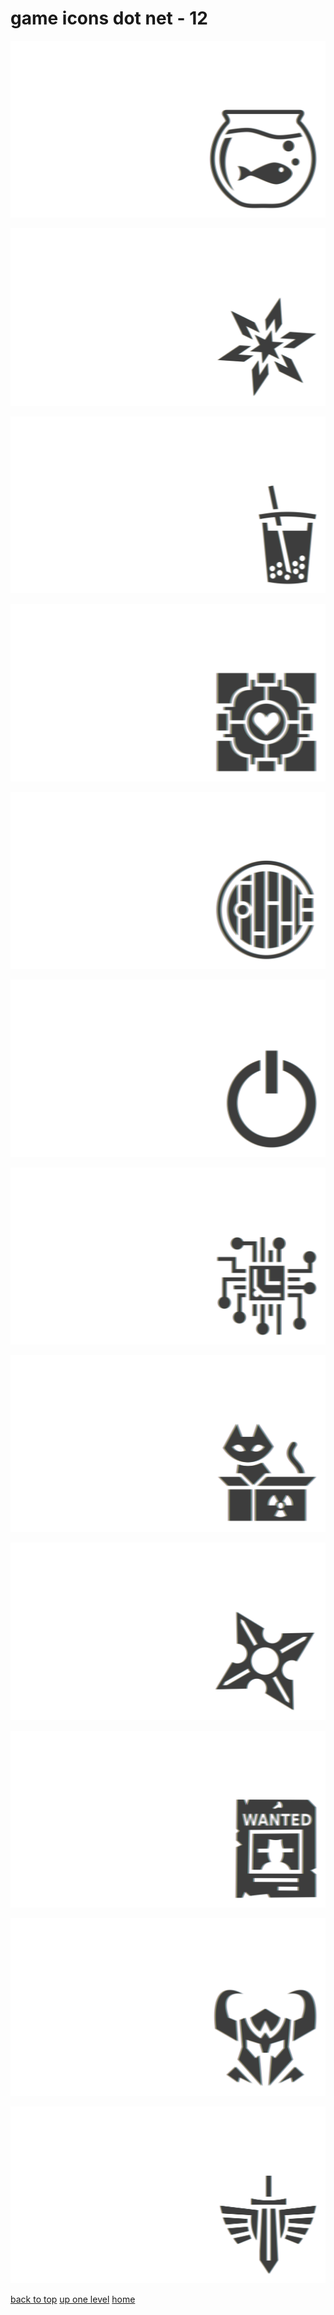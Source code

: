 # game icons dot net - 12
[![game_icons_dot_net_aquarium.png](/terminal/chromatic%20aberration/little/game%20icons%20dot%20net/game_icons_dot_net_aquarium.png "game_icons_dot_net_aquarium.png")](https://raw.githubusercontent.com/buckmanc/wallpapers/main/terminal/chromatic%20aberration/little/game%20icons%20dot%20net/game_icons_dot_net_aquarium.png)

[![game_icons_dot_net_beveled_star.png](/terminal/chromatic%20aberration/little/game%20icons%20dot%20net/game_icons_dot_net_beveled_star.png "game_icons_dot_net_beveled_star.png")](https://raw.githubusercontent.com/buckmanc/wallpapers/main/terminal/chromatic%20aberration/little/game%20icons%20dot%20net/game_icons_dot_net_beveled_star.png)

[![game_icons_dot_net_boba.png](/terminal/chromatic%20aberration/little/game%20icons%20dot%20net/game_icons_dot_net_boba.png "game_icons_dot_net_boba.png")](https://raw.githubusercontent.com/buckmanc/wallpapers/main/terminal/chromatic%20aberration/little/game%20icons%20dot%20net/game_icons_dot_net_boba.png)

[![game_icons_dot_net_companion_cube_border.png](/terminal/chromatic%20aberration/little/game%20icons%20dot%20net/game_icons_dot_net_companion_cube_border.png "game_icons_dot_net_companion_cube_border.png")](https://raw.githubusercontent.com/buckmanc/wallpapers/main/terminal/chromatic%20aberration/little/game%20icons%20dot%20net/game_icons_dot_net_companion_cube_border.png)

[![game_icons_dot_net_hobbit_door.png](/terminal/chromatic%20aberration/little/game%20icons%20dot%20net/game_icons_dot_net_hobbit_door.png "game_icons_dot_net_hobbit_door.png")](https://raw.githubusercontent.com/buckmanc/wallpapers/main/terminal/chromatic%20aberration/little/game%20icons%20dot%20net/game_icons_dot_net_hobbit_door.png)

[![game_icons_dot_net_power_button.png](/terminal/chromatic%20aberration/little/game%20icons%20dot%20net/game_icons_dot_net_power_button.png "game_icons_dot_net_power_button.png")](https://raw.githubusercontent.com/buckmanc/wallpapers/main/terminal/chromatic%20aberration/little/game%20icons%20dot%20net/game_icons_dot_net_power_button.png)

[![game_icons_dot_net_processor.png](/terminal/chromatic%20aberration/little/game%20icons%20dot%20net/game_icons_dot_net_processor.png "game_icons_dot_net_processor.png")](https://raw.githubusercontent.com/buckmanc/wallpapers/main/terminal/chromatic%20aberration/little/game%20icons%20dot%20net/game_icons_dot_net_processor.png)

[![game_icons_dot_net_schrodingers_cat_alive.png](/terminal/chromatic%20aberration/little/game%20icons%20dot%20net/game_icons_dot_net_schrodingers_cat_alive.png "game_icons_dot_net_schrodingers_cat_alive.png")](https://raw.githubusercontent.com/buckmanc/wallpapers/main/terminal/chromatic%20aberration/little/game%20icons%20dot%20net/game_icons_dot_net_schrodingers_cat_alive.png)

[![game_icons_dot_net_shuriken.png](/terminal/chromatic%20aberration/little/game%20icons%20dot%20net/game_icons_dot_net_shuriken.png "game_icons_dot_net_shuriken.png")](https://raw.githubusercontent.com/buckmanc/wallpapers/main/terminal/chromatic%20aberration/little/game%20icons%20dot%20net/game_icons_dot_net_shuriken.png)

[![game_icons_dot_net_wanted_reward.png](/terminal/chromatic%20aberration/little/game%20icons%20dot%20net/game_icons_dot_net_wanted_reward.png "game_icons_dot_net_wanted_reward.png")](https://raw.githubusercontent.com/buckmanc/wallpapers/main/terminal/chromatic%20aberration/little/game%20icons%20dot%20net/game_icons_dot_net_wanted_reward.png)

[![game_icons_dot_net_warlord_helmet.png](/terminal/chromatic%20aberration/little/game%20icons%20dot%20net/game_icons_dot_net_warlord_helmet.png "game_icons_dot_net_warlord_helmet.png")](https://raw.githubusercontent.com/buckmanc/wallpapers/main/terminal/chromatic%20aberration/little/game%20icons%20dot%20net/game_icons_dot_net_warlord_helmet.png)

[![game_icons_dot_net_winged_sword.png](/terminal/chromatic%20aberration/little/game%20icons%20dot%20net/game_icons_dot_net_winged_sword.png "game_icons_dot_net_winged_sword.png")](https://raw.githubusercontent.com/buckmanc/wallpapers/main/terminal/chromatic%20aberration/little/game%20icons%20dot%20net/game_icons_dot_net_winged_sword.png)


</p>
</details>


[back to top](#)
[up one level](/terminal/chromatic%20aberration/little/README.MD)
[home](/)
